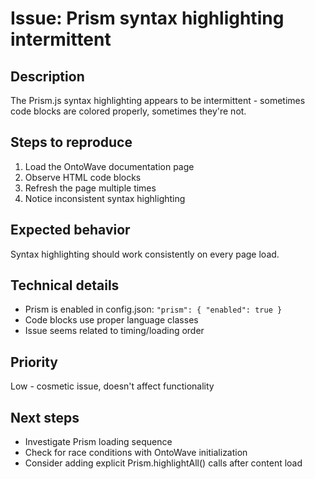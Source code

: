 # Issue: Prism syntax highlighting intermittent

## Description
The Prism.js syntax highlighting appears to be intermittent - sometimes code blocks are colored properly, sometimes they're not.

## Steps to reproduce
1. Load the OntoWave documentation page
2. Observe HTML code blocks
3. Refresh the page multiple times
4. Notice inconsistent syntax highlighting

## Expected behavior
Syntax highlighting should work consistently on every page load.

## Technical details
- Prism is enabled in config.json: `"prism": { "enabled": true }`
- Code blocks use proper language classes
- Issue seems related to timing/loading order

## Priority
Low - cosmetic issue, doesn't affect functionality

## Next steps
- Investigate Prism loading sequence
- Check for race conditions with OntoWave initialization
- Consider adding explicit Prism.highlightAll() calls after content load
